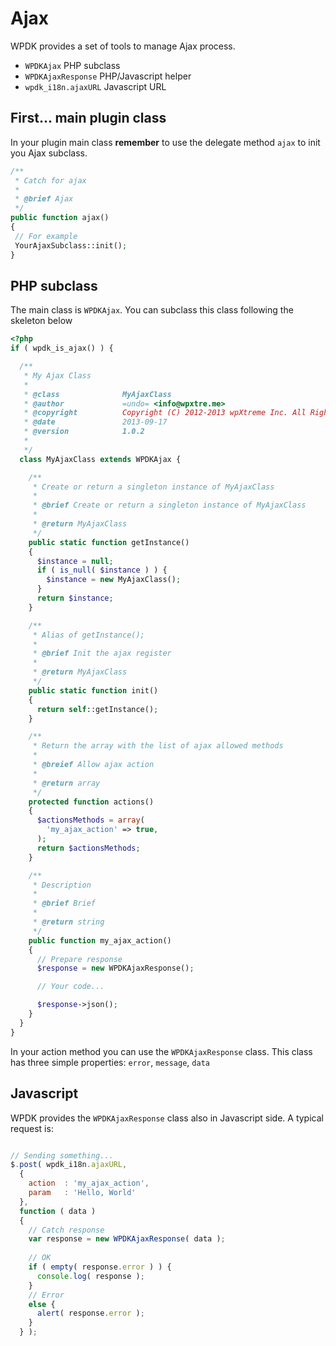# Ajax

WPDK provides a set of tools to manage Ajax process. 

* `WPDKAjax` PHP subclass
* `WPDKAjaxResponse` PHP/Javascript helper
* `wpdk_i18n.ajaxURL` Javascript URL

## First... main plugin class

In your plugin main class **remember** to use the delegate method `ajax` to init you Ajax subclass.

```php
/**
 * Catch for ajax
 *
 * @brief Ajax
 */
public function ajax()
{
 // For example
 YourAjaxSubclass::init();
}
```

## PHP subclass

The main class is `WPDKAjax`. You can subclass this class following the skeleton below

```php
<?php
if ( wpdk_is_ajax() ) {

  /**
   * My Ajax Class
   *
   * @class              MyAjaxClass
   * @author             =undo= <info@wpxtre.me>
   * @copyright          Copyright (C) 2012-2013 wpXtreme Inc. All Rights Reserved.
   * @date               2013-09-17
   * @version            1.0.2
   *
   */
  class MyAjaxClass extends WPDKAjax {

    /**
     * Create or return a singleton instance of MyAjaxClass
     *
     * @brief Create or return a singleton instance of MyAjaxClass
     *
     * @return MyAjaxClass
     */
    public static function getInstance()
    {
      $instance = null;
      if ( is_null( $instance ) ) {
        $instance = new MyAjaxClass();
      }
      return $instance;
    }

    /**
     * Alias of getInstance();
     *
     * @brief Init the ajax register
     *
     * @return MyAjaxClass
     */
    public static function init()
    {
      return self::getInstance();
    }

    /**
     * Return the array with the list of ajax allowed methods
     *
     * @breief Allow ajax action
     *
     * @return array
     */
    protected function actions()
    {
      $actionsMethods = array(
        'my_ajax_action' => true,
      );
      return $actionsMethods;
    }

    /**
     * Description
     *
     * @brief Brief
     *
     * @return string
     */
    public function my_ajax_action()
    {
      // Prepare response
      $response = new WPDKAjaxResponse();

      // Your code...

      $response->json();
    }
  }
}
```

In your action method you can use the `WPDKAjaxResponse` class. This class has three simple properties: `error`, `message`, `data`



## Javascript

WPDK provides the `WPDKAjaxResponse` class also in Javascript side. A typical request is:

```js

// Sending something...                                
$.post( wpdk_i18n.ajaxURL,                                               
  {                                                                      
    action  : 'my_ajax_action',                      
    param   : 'Hello, World'                                              
  },                                                                     
  function ( data )                                                      
  {         
    // Catch response                                                             
    var response = new WPDKAjaxResponse( data );                         
                                                                         
    // OK                                                                
    if ( empty( response.error ) ) {                                     
      console.log( response );                                           
    }                                                                    
    // Error                                                             
    else {                                                               
      alert( response.error );                                           
    }                                                                    
  } );                                                                   
```


